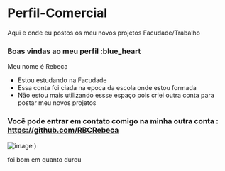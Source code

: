 # Perfil-Comercial
Aqui e onde eu postos os meu novos projetos Facudade/Trabalho
### Boas vindas ao meu perfil :blue_heart

Meu nome é Rebeca 

- Estou estudando na Facudade 
- Essa conta foi ciada na epoca da escola onde estou formada
- Não estou mais utilizando essse espaço pois criei outra conta para postar meu novos projetos 

### Você pode entrar em contato comigo na minha outra conta : https://github.com/RBCRebeca


![image](https://github.com/user-attachments/assets/fb05189b-29e7-4a26-ae09-67de943dc1cb)
)

foi bom em quanto durou 
